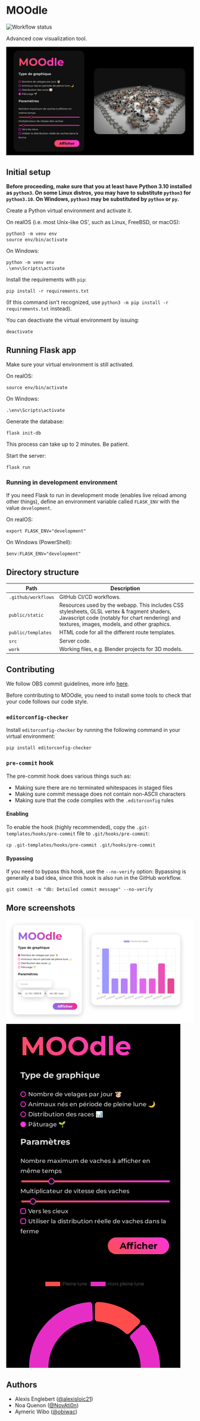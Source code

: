 # MOOdle

![Workflow status](https://github.com/NovAti0n/MOOdle/actions/workflows/main.yml/badge.svg)

Advanced cow visualization tool.

![Paturage mode](eyecandy/paturage.png)

## Initial setup

**Before proceeding, make sure that you at least have Python 3.10 installed as `python3`. On some Linux distros, you may have to substitute `python3` for `python3.10`. On Windows, `python3` may be substituted by `python` or `py`.**

Create a Python virtual environment and activate it.

On realOS (i.e. most Unix-like OS', such as Linux, FreeBSD, or macOS):

```console
python3 -m venv env
source env/bin/activate
```

On Windows:

```console
python -m venv env
.\env\Scripts\activate
```

Install the requirements with `pip`:

```console
pip install -r requirements.txt
```

(If this command isn't recognized, use `python3 -m pip install -r requirements.txt` instead).

You can deactivate the virtual environment by issuing:

```console
deactivate
```

## Running Flask app

Make sure your virtual environment is still activated.

On realOS:

```console
source env/bin/activate
```

On Windows:

```console
.\env\Scripts\activate
```

Generate the database:

```console
flask init-db
```

This process can take up to 2 minutes. Be patient.

Start the server:

```console
flask run
```

### Running in development environment

If you need Flask to run in development mode (enables live reload among other things), define an environment variable called `FLASK_ENV` with the value `development`.

On realOS:

```console
export FLASK_ENV="development"
```

On Windows (PowerShell):

```console
$env:FLASK_ENV="development"
```

## Directory structure

| Path                | Description                                                                                                                                                                                  |
| ------------------- | -------------------------------------------------------------------------------------------------------------------------------------------------------------------------------------------- |
| `.github/workflows` | GitHub CI/CD workflows.                                                                                                                                                                      |
| `public/static`     | Resources used by the webapp. This includes CSS stylesheets, GLSL vertex & fragment shaders, Javascript code (notably for chart rendering) and textures, images, models, and other graphics. |
| `public/templates`  | HTML code for all the different route templates.                                                                                                                                             |
| `src`               | Server code.                                                                                                                                                                                 |
| `work`              | Working files, e.g. Blender projects for 3D models.                                                                                                                                          |

## Contributing

We follow OBS commit guidelines, more info [here](https://github.com/obsproject/obs-studio/blob/master/CONTRIBUTING.rst#commit-guidelines).

Before contributing to MOOdle, you need to install some tools to check that your code follows our code style.

### `editorconfig-checker`

Install `editorconfig-checker` by running the following command in your virtual environment:

```console
pip install editorconfig-checker
```

### `pre-commit` hook

The pre-commit hook does various things such as:

-   Making sure there are no terminated whitespaces in staged files
-   Making sure commit message does not contain non-ASCII characters
-   Making sure that the code complies with the `.editorconfig` rules

#### Enabling

To enable the hook (highly recommended), copy the `.git-templates/hooks/pre-commit` file to `.git/hooks/pre-commit`:

```console
cp .git-templates/hooks/pre-commit .git/hooks/pre-commit
```

#### Bypassing

If you need to bypass this hook, use the `--no-verify` option:
Bypassing is generally a bad idea, since this hook is also run in the GitHub workflow.

```console
git commit -m "db: Detailed commit message" --no-verify
```

## More screenshots

![Also in white](eyecandy/velages.png)
![And with a responsive design (for mobile)](eyecandy/lune.png)

## Authors

- Alexis Englebert ([@alexisloic21](https://github.com/alexisloic21))
- Noa Quenon ([@NovAti0n](https://github.com/NovAti0n))
- Aymeric Wibo ([@obiwac](https://github.com/obiwac))
